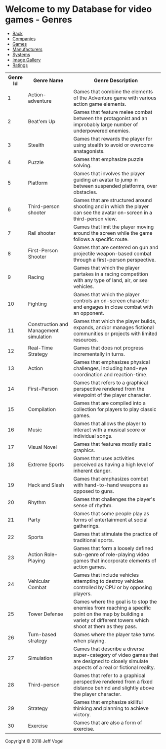<head>
  <link href="database.md" rel="stylesheet" />
</head>
<body>
  <div id = "header">
    <h1>Welcome to my Database for video games - Genres</h1>
  </div>
  <div id = "nav">
    <ul>
      <li><a href="database_website_version.md">Back</a></li>
	    <li><a href="companies_table.md">Companies</a></li>
	    <li><a href="games_table.md">Games</a></li>
	    <li><a href="manufacturers_table.md">Manufacturers</a></li>
	    <li><a href="systems_table.md">Systems</a></li>
	    <li><a href="image_gallery.md">Image Gallery</a></li>
	    <li><a href="ratings_table.md">Ratings</a></li>
    </ul>
  </div>
  <div id = "content">
    <table>
<tr>
	<th>Genre Id</th>
	<th>Genre Name</th>
	<th>Genre Description</th>
</tr>
<tr>
	<td>1</td>
	<td>Action-adventure</td>
	<td>Games that combine the elements of the Adventure game with various action game elements.</td>
</tr>
<tr>
	<td>2</td>
	<td>Beat'em Up</td>
	<td>Games that feature melee combat between the protagonist and an improbably large number of underpowered enemies.</td>
</tr>
<tr>
	<td>3</td>
	<td>Stealth</td>
	<td>Games that rewards the player for using stealth to avoid or overcome anatagonists.</td>
</tr>
<tr>
	<td>4</td>
	<td>Puzzle</td>
	<td>Games that emphasize puzzle solving.</td>
</tr>
<tr>
	<td>5</td>
	<td>Platform</td>
	<td>Games that involves the player guiding an avatar to jump in between suspended platforms, over obstacles.</td>
</tr>
<tr>
	<td>6</td>
	<td>Third-person shooter</td>
	<td>Games that are structured around shooting and in which the player can see the avatar on-screen in a third-person view.</td>
</tr>
<tr>
	<td>7</td>
	<td>Rail shooter</td>
	<td>Games that limit the player moving around the screen while the game follows a specific route.</td>
</tr>
<tr>
	<td>8</td>
	<td>First-Person Shooter</td>
	<td>Games that are centered on gun and projectile weapon-based combat through a first-person perspective.</td>
</tr>
<tr>
	<td>9</td>
	<td>Racing</td>
	<td>Games that which the player partakes in a racing competition with any type of land, air, or sea vehicles.</td>
</tr>
<tr>
	<td>10</td>
	<td>Fighting</td>
	<td>Games that which the player controls an on-screen character and engages in close combat with an opponent.</td>
</tr>
<tr>
	<td>11</td>
	<td>Construction and Management simulation</td>
	<td>Games that which the player builds, expands, and/or manages fictional communities or projects with limited resources.</td>
</tr>
<tr>
	<td>12</td>
	<td>Real-Time Strategy</td>
	<td>Games that does not progress incrementally in turns.</td>
</tr>
<tr>
	<td>13</td>
	<td>Action</td>
	<td>Games that emphasizes physical challenges, including hand-eye coordination and reaction-time.</td>
</tr>
<tr>
	<td>14</td>
	<td>First-Person</td>
	<td>Games that refers to a graphical perspective rendered from the viewpoint of the player character.</td>
</tr>
<tr>
	<td>15</td>
	<td>Compilation</td>
	<td>Games that are compiled into a collection for players to play classic games.</td>
</tr>
<tr>
	<td>16</td>
	<td>Music</td>
	<td>Games that allows the player to interact with a musical score or individual songs.</td>
</tr>
<tr>
	<td>17</td>
	<td>Visual Novel</td>
	<td>Games that features mostly static graphics.</td>
</tr>
<tr>
	<td>18</td>
	<td>Extreme Sports</td>
	<td>Games that uses activities perceived as having a high level of inherent danger.</td>
</tr>
<tr>
	<td>19</td>
	<td>Hack and Slash</td>
	<td>Games that emphasizes combat with hand-to-hand weapons as opposed to guns.</td>
</tr>
<tr>
	<td>20</td>
	<td>Rhythm</td>
	<td>Games that challenges the player's sense of rhythm.</td>
</tr>
<tr>
	<td>21</td>
	<td>Party</td>
	<td>Games that some people play as forms of entertainment at social gatherings.</td>
</tr>
<tr>
	<td>22</td>
	<td>Sports</td>
	<td>Games that stimulate the practice of traditional sports.</td>
</tr>
<tr>
	<td>23</td>
	<td>Action Role-Playing</td>
	<td>Games that form a loosely defined sub-genre of role-playing video games that incorporate elements of action games.</td>
</tr>
<tr>
	<td>24</td>
	<td>Vehicular Combat</td>
	<td>Games that include vehicles attempting to destroy vehicles controlled by CPU or by opposing players.</td>
</tr>
<tr>
	<td>25</td>
	<td>Tower Defense</td>
	<td>Games where the goal is to stop the enemies from reaching a specific point on the map by building a variety of different towers which shoot at them as they pass.</td>
</tr>
<tr>
	<td>26</td>
	<td>Turn-based strategy</td>
	<td>Games where the player take turns when playing.</td>
</tr>
<tr>
	<td>27</td>
	<td>Simulation</td>
	<td>Games that describe a diverse super-category of video games that are designed to closely simulate aspects of a real or fictional reality.</td>
</tr>
<tr>
	<td>28</td>
	<td>Third-person</td>
	<td>Games that refer to a graphical perspective rendered from a fixed distance behind and slightly above the player character.</td>
</tr>
<tr>
	<td>29</td>
	<td>Strategy</td>
	<td>Games that emphasize skillful thinking and planning to achieve victory.</td>
</tr>
<tr>
	<td>30</td>
	<td>Exercise</td>
	<td>Games that are also a form of exercise.</td>
</tr>
</table>
</div>
<div id = "footer">
  <p>Copyright &copy; 2018 Jeff Vogel</p>
  </div>
</body>
